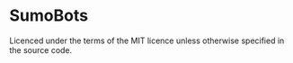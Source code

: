 # SumoBots

Licenced under the terms of the MIT licence unless otherwise specified in the source code.
